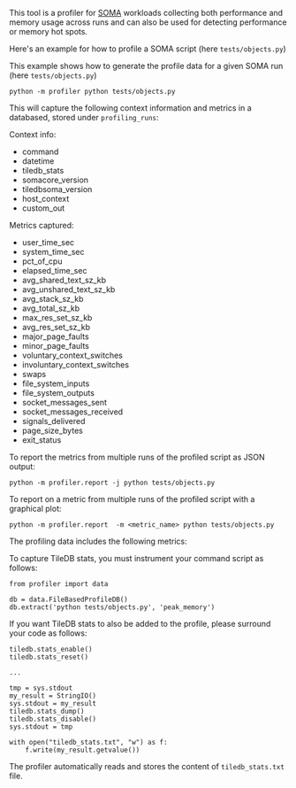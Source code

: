 This tool is a profiler for [SOMA](https://github.com/single-cell-data/SOMA/tree/main) workloads collecting both performance and memory usage across runs and can also be used for detecting performance or memory hot spots.

Here's an example for how to profile a SOMA script (here `tests/objects.py`)

This example shows how to generate the profile data for a given SOMA run (here `tests/objects.py`)
```shell
python -m profiler python tests/objects.py
```

This will capture the following context information and metrics in a databased, stored under `profiling_runs`:

Context info:
* command
* datetime
* tiledb_stats
* somacore_version
* tiledbsoma_version
* host_context
* custom_out

Metrics captured:
* user_time_sec
* system_time_sec
* pct_of_cpu
* elapsed_time_sec
* avg_shared_text_sz_kb
* avg_unshared_text_sz_kb
* avg_stack_sz_kb
* avg_total_sz_kb
* max_res_set_sz_kb
* avg_res_set_sz_kb
* major_page_faults
* minor_page_faults
* voluntary_context_switches
* involuntary_context_switches
* swaps
* file_system_inputs
* file_system_outputs
* socket_messages_sent
* socket_messages_received
* signals_delivered
* page_size_bytes
* exit_status


To report the metrics from multiple runs of the profiled script as JSON output:
```shell
python -m profiler.report -j python tests/objects.py
```

To report on a metric from multiple runs of the profiled script with a graphical plot:
```shell
python -m profiler.report  -m <metric_name> python tests/objects.py
```

The profiling data includes the following metrics:

 

To capture TileDB stats, you must instrument your command script as follows:

```code
from profiler import data

db = data.FileBasedProfileDB()
db.extract('python tests/objects.py', 'peak_memory')
```
If you want TileDB stats to also be added to the profile, please surround your code as follows:
```code
tiledb.stats_enable()
tiledb.stats_reset()

...

tmp = sys.stdout
my_result = StringIO()
sys.stdout = my_result
tiledb.stats_dump()
tiledb.stats_disable()
sys.stdout = tmp

with open("tiledb_stats.txt", "w") as f:
    f.write(my_result.getvalue())

```
The profiler automatically reads and stores the content of `tiledb_stats.txt` file.



